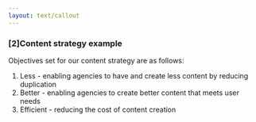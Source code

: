```yaml
---
layout: text/callout
---
```


### [2]Content strategy example

Objectives set for our content strategy are as follows:
1. Less - enabling agencies to have and create less content by reducing duplication
2. Better - enabling agencies to create better content that meets user needs
3. Efficient - reducing the cost of content creation 


